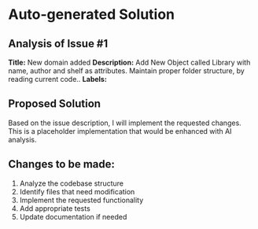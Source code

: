 # Auto-generated Solution


## Analysis of Issue #1

**Title:** New domain added
**Description:** Add New Object called Library with name, author and shelf as attributes.
Maintain proper folder structure, by reading current code..
**Labels:** 

## Proposed Solution

Based on the issue description, I will implement the requested changes.
This is a placeholder implementation that would be enhanced with AI analysis.

## Changes to be made:
1. Analyze the codebase structure
2. Identify files that need modification
3. Implement the requested functionality
4. Add appropriate tests
5. Update documentation if needed
    